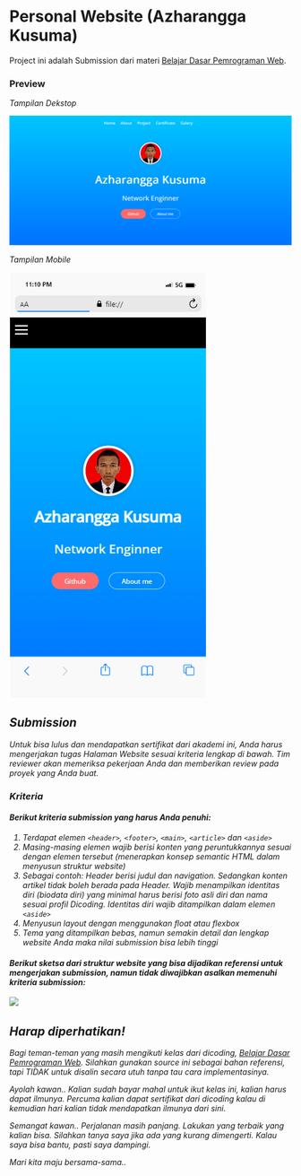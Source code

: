 # Personal Website (Azharangga Kusuma)
Project ini adalah Submission dari materi [Belajar Dasar Pemrograman Web](https://www.dicoding.com/academies/123).

### Preview
<p><i>Tampilan Dekstop</i></p>
<img src="assets/image/screenshot/dekstop.png">
<br>
<p><i>Tampilan Mobile<i></p>
<img src="assets/image/screenshot/mobile.png">

## Submission
Untuk bisa lulus dan mendapatkan sertifikat dari akademi ini, Anda harus mengerjakan tugas Halaman Website sesuai kriteria lengkap di bawah. Tim reviewer akan memeriksa pekerjaan Anda dan memberikan review pada proyek yang Anda buat.

### Kriteria
#### Berikut kriteria submission yang harus Anda penuhi:

1. Terdapat elemen `<header>`, `<footer>`, `<main>`, `<article>` dan `<aside>`
2. Masing-masing elemen wajib berisi konten yang peruntukkannya sesuai dengan elemen tersebut (menerapkan konsep semantic HTML dalam menyusun struktur website)
3. Sebagai contoh: Header berisi judul dan navigation. Sedangkan konten artikel tidak boleh berada pada Header. Wajib menampilkan identitas diri (biodata diri) yang minimal harus berisi foto asli diri dan nama sesuai profil Dicoding. Identitas diri wajib ditampilkan dalam elemen `<aside>`
4. Menyusun layout dengan menggunakan float atau flexbox
5. Tema yang ditampilkan bebas, namun semakin detail dan lengkap website Anda maka nilai submission bisa lebih tinggi
  
#### Berikut sketsa dari struktur website yang bisa dijadikan referensi untuk mengerjakan submission, namun tidak diwajibkan asalkan memenuhi kriteria submission:
<img src="https://dicodingacademy.blob.core.windows.net/academies/201912201353083e09e5a62ad3d25699611878328847ee.png">

## Harap diperhatikan!
Bagi teman-teman yang masih mengikuti kelas dari dicoding, [Belajar Dasar Pemrograman Web](https://www.dicoding.com/academies/123). Silahkan gunakan source ini sebagai bahan referensi, tapi TIDAK untuk disalin secara utuh tanpa tau cara implementasinya.

Ayolah kawan.. Kalian sudah bayar mahal untuk ikut kelas ini, kalian harus dapat ilmunya. Percuma kalian dapat sertifikat dari dicoding kalau di kemudian hari kalian tidak mendapatkan ilmunya dari sini.

Semangat kawan.. Perjalanan masih panjang. Lakukan yang terbaik yang kalian bisa. Silahkan tanya saya jika ada yang kurang dimengerti. Kalau saya bisa bantu, pasti saya dampingi.

Mari kita maju bersama-sama..
